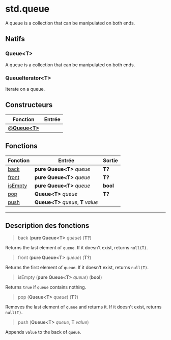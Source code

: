 # std.queue

A queue is a collection that can be manipulated on both ends.
## Natifs
### Queue\<T>
A queue is a collection that can be manipulated on both ends.
### QueueIterator\<T>
Iterate on a queue.
## Constructeurs
|Fonction|Entrée|
|-|-|
|[@**Queue\<T>**](#ctor_0)||
## Fonctions
|Fonction|Entrée|Sortie|
|-|-|-|
|[back](#func_0)|**pure Queue\<T>** *queue*|**T?**|
|[front](#func_1)|**pure Queue\<T>** *queue*|**T?**|
|[isEmpty](#func_2)|**pure Queue\<T>** *queue*|**bool**|
|[pop](#func_3)|**Queue\<T>** *queue*|**T?**|
|[push](#func_4)|**Queue\<T>** *queue*, **T** *value*||


***
## Description des fonctions

<a id="func_0"></a>
> back (**pure Queue\<T>** *queue*) (**T?**)

Returns the last element of `queue`.
If it doesn't exist, returns `null(T)`.

<a id="func_1"></a>
> front (**pure Queue\<T>** *queue*) (**T?**)

Returns the first element of `queue`.
If it doesn't exist, returns `null(T)`.

<a id="func_2"></a>
> isEmpty (**pure Queue\<T>** *queue*) (**bool**)

Returns `true` if `queue` contains nothing.

<a id="func_3"></a>
> pop (**Queue\<T>** *queue*) (**T?**)

Removes the last element of `queue` and returns it.
If it doesn't exist, returns `null(T)`.

<a id="func_4"></a>
> push (**Queue\<T>** *queue*, **T** *value*)

Appends `value` to the back of `queue`.

